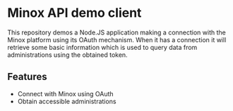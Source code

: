 # Minox API demo client

This repository demos a Node.JS application making a connection with the Minox platform using its OAuth mechanism. When it has a connection it will retrieve some basic information which is used to query data from administrations using the obtained token.

## Features

 * Connect with Minox using OAuth
 * Obtain accessible administrations